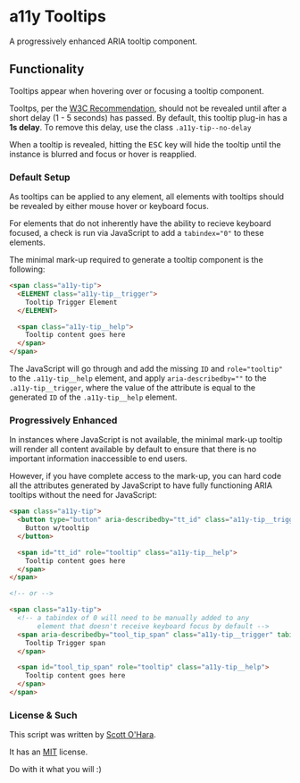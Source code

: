 # a11y Tooltips

A progressively enhanced ARIA tooltip component.


## Functionality

Tooltips appear when hovering over or focusing a tooltip component. 

Tooltps, per the [W3C Recommendation](https://www.w3.org/TR/wai-aria-practices/#tooltip), should not be revealed until after a short delay (1 - 5 seconds) has passed. By default, this tooltip plug-in has a __1s delay__. To remove this delay, use the class ```.a11y-tip--no-delay```

When a tooltip is revealed, hitting the <kbd>ESC</kbd> key will hide the tooltip until the instance is blurred and focus or hover is reapplied.




### Default Setup

As tooltips can be applied to any element, all elements with tooltips should be revealed by either mouse hover or keyboard focus. 

For elements that do not inherently have the ability to recieve keyboard focused, a check is run via JavaScript to add a ```tabindex="0"``` to these elements. 

The minimal mark-up required to generate a tooltip component is the following:

```html
<span class="a11y-tip">
  <ELEMENT class="a11y-tip__trigger">
    Tooltip Trigger Element
  </ELEMENT>

  <span class="a11y-tip__help">
    Tooltip content goes here
  </span>
</span>
```

The JavaScript will go through and add the missing ```ID``` and ```role="tooltip"``` to the ```.a11y-tip__help``` element, and apply ```aria-describedby=""``` to the ```.a11y-tip__trigger```, where the value of the attribute is equal to the generated ```ID``` of the ```.a11y-tip__help``` element.



### Progressively Enhanced

In instances where JavaScript is not available, the minimal mark-up tooltip will render all content available by default to ensure that there is no important information inaccessible to end users.

However, if you have complete access to the mark-up, you can hard code all the attributes generated by JavaScript to have fully functioning ARIA tooltips without the need for JavaScript:

```html
<span class="a11y-tip">
  <button type="button" aria-describedby="tt_id" class="a11y-tip__trigger">
    Button w/tooltip
  </button>

  <span id="tt_id" role="tooltip" class="a11y-tip__help">
    Tooltip content goes here
  </span>
</span>

<!-- or -->

<span class="a11y-tip">
  <!-- a tabindex of 0 will need to be manually added to any
       element that doesn't receive keyboard focus by default -->
  <span aria-describedby="tool_tip_span" class="a11y-tip__trigger" tabindex="0">
    Tooltip Trigger span
  </span>

  <span id="tool_tip_span" role="tooltip" class="a11y-tip__help">
    Tooltip content goes here
  </span>
</span>
``` 

### License & Such

This script was written by [Scott O'Hara](https://twitter.com/scottohara).

It has an [MIT](https://github.com/scottaohara/accessible-components/blob/master/LICENSE.md) license.

Do with it what you will :)
